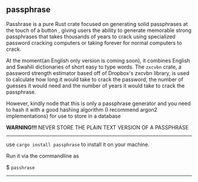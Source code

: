 ## passphrase

Passhrase is a pure Rust crate focused on generating solid passphrases at the touch of a button , giving users the ability to generate memorable strong passphrases that takes thousands of years to crack using specialized password cracking computers or taking forever for normal computers to crack.

At the moment(an English only version is coming soon), it combines English and Swahili dictionaries of short easy to type words.
The `zxcvbn` crate, a password strength estimator based off of Dropbox's zxcvbn library, is used to calculate how long it would take to crack the password, the number of guesses it would need and the number of years it would take to crack the passphrase.

However, kindly node that this is only a passphrase generator and you need to hash it with a good hashing algorithm (I recommend argon2 implementations) for use to store in a database

**WARNING!!!** NEVER STORE THE PLAIN TEXT VERSION OF A PASSPHRASE

---

use `cargo install passphrase` to install it on your machine.

Run it via the commandline as

$ `passhrase`

---